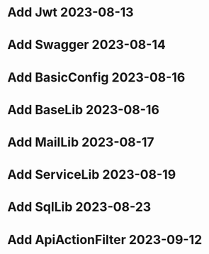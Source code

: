 # Add Jwt 2023-08-13

# Add Swagger 2023-08-14

# Add BasicConfig 2023-08-16

# Add BaseLib 2023-08-16

# Add MailLib 2023-08-17

# Add ServiceLib 2023-08-19

# Add SqlLib 2023-08-23

# Add ApiActionFilter 2023-09-12